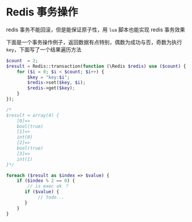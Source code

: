# Redis 事务操作

redis 事务不能回滚，但是能保证原子性，用 `lua` 脚本也能实现 redis 事务效果

下面是一个事务操作例子，返回数据有点特别，偶数为成功与否，奇数为执行 `key`，下面写了一个结果遍历方法
```php
$count  = 2;
$result = Redis::transaction(function (\Redis $redis) use ($count) {
    for ($i = 0; $i < $count; $i++) {
        $key = "key:$i";
        $redis->set($key, $i);
        $redis->get($key);
    }
});

/*
$result = array(4) {
    [0]=>
    bool(true)
    [1]=>
    int(0)
    [2]=>
    bool(true)
    [3]=>
    int(1)
}*/

foreach ($result as $index => $value) {
    if ($index % 2 == 0) {
        // is exec ok ？
       if ($value) {
            // todo... 
       }
    }
}

```